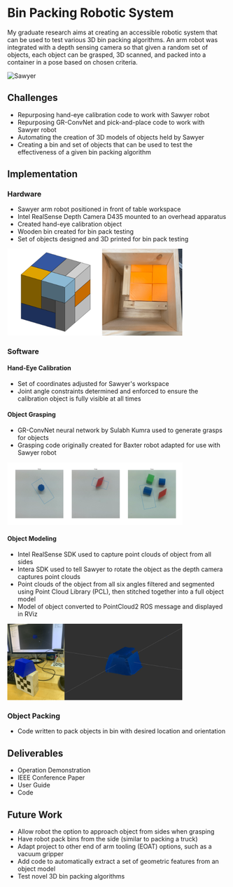 # Bin Packing Robotic System
My graduate research aims at creating an accessible robotic system that can be used to test various 3D bin packing algorithms. An arm robot was integrated with a depth sensing camera so that given a random set of objects, each object can be grasped, 3D scanned, and packed into a container in a pose based on chosen criteria.

<img src="https://github.com/sebtona/bin-packing-robotic-system/blob/main/thumbnail.png" alt="Sawyer" width="400"/>

## Challenges
- Repurposing hand-eye calibration code to work with Sawyer robot
- Repurposing GR-ConvNet and pick-and-place code to work with Sawyer robot
- Automating the creation of 3D models of objects held by Sawyer
- Creating a bin and set of objects that can be used to test the effectiveness of a given bin packing algorithm

## Implementation
### Hardware
- Sawyer arm robot positioned in front of table workspace
- Intel RealSense Depth Camera D435 mounted to an overhead apparatus
- Created hand-eye calibration object
- Wooden bin created for bin pack testing
- Set of objects designed and 3D printed for bin pack testing

<img src="https://github.com/sebtona/bin-packing-robotic-system/blob/main/blocks.png" alt="Object Set and Bin" width="400"/>

### Software
#### Hand-Eye Calibration
- Set of coordinates adjusted for Sawyer's workspace
- Joint angle constraints determined and enforced to ensure the calibration object is fully visible at all times
#### Object Grasping
- GR-ConvNet neural network by Sulabh Kumra used to generate grasps for objects
- Grasping code originally created for Baxter robot adapted for use with Sawyer robot

<img src="https://github.com/sebtona/bin-packing-robotic-system/blob/main/grasps.png" alt="Generated Grasps for Objects Alone and In Clutter" width="400"/>

#### Object Modeling
- Intel RealSense SDK used to capture point clouds of object from all sides
- Intera SDK used to tell Sawyer to rotate the object as the depth camera captures point clouds
- Point clouds of the object from all six angles filtered and segmented using Point Cloud Library (PCL), then stitched together into a full object model
- Model of object converted to PointCloud2 ROS message and displayed in RViz

<img src="https://github.com/sebtona/bin-packing-robotic-system/blob/main/block_and_model.png" alt="Block and Point Cloud Model" width="400"/>

### Object Packing
- Code written to pack objects in bin with desired location and orientation

## Deliverables
- Operation Demonstration
- IEEE Conference Paper
- User Guide
- Code

## Future Work
- Allow robot the option to approach object from sides when grasping
- Have robot pack bins from the side (similar to packing a truck)
- Adapt project to other end of arm tooling (EOAT) options, such as a vacuum gripper
- Add code to automatically extract a set of geometric features from an object model
- Test novel 3D bin packing algorithms
